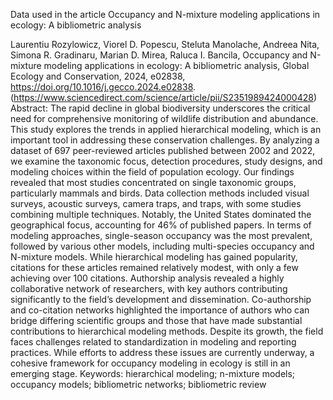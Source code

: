 Data used in the article Occupancy and N-mixture modeling applications in ecology: A bibliometric analysis

Laurentiu Rozylowicz, Viorel D. Popescu, Steluta Manolache, Andreea Nita, Simona R. Gradinaru, Marian D. Mirea, Raluca I. Bancila,
Occupancy and N-mixture modeling applications in ecology: A bibliometric analysis,
Global Ecology and Conservation,
2024,
e02838,
https://doi.org/10.1016/j.gecco.2024.e02838.
(https://www.sciencedirect.com/science/article/pii/S2351989424000428)
Abstract: The rapid decline in global biodiversity underscores the critical need for comprehensive monitoring of wildlife distribution and abundance. This study explores the trends in applied hierarchical modeling, which is an important tool in addressing these conservation challenges. By analyzing a dataset of 697 peer-reviewed articles published between 2002 and 2022, we examine the taxonomic focus, detection procedures, study designs, and modeling choices within the field of population ecology. Our findings revealed that most studies concentrated on single taxonomic groups, particularly mammals and birds. Data collection methods included visual surveys, acoustic surveys, camera traps, and traps, with some studies combining multiple techniques. Notably, the United States dominated the geographical focus, accounting for 46% of published papers. In terms of modeling approaches, single-season occupancy was the most prevalent, followed by various other models, including multi-species occupancy and N-mixture models. While hierarchical modeling has gained popularity, citations for these articles remained relatively modest, with only a few achieving over 100 citations. Authorship analysis revealed a highly collaborative network of researchers, with key authors contributing significantly to the field’s development and dissemination. Co-authorship and co-citation networks highlighted the importance of authors who can bridge differing scientific groups and those that have made substantial contributions to hierarchical modeling methods. Despite its growth, the field faces challenges related to standardization in modeling and reporting practices. While efforts to address these issues are currently underway, a cohesive framework for occupancy modeling in ecology is still in an emerging stage.
Keywords: hierarchical modeling; n-mixture models; occupancy models; bibliometric networks; bibliometric review
